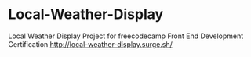 # Local-Weather-Display
Local Weather Display Project for freecodecamp Front End Development Certification
http://local-weather-display.surge.sh/
